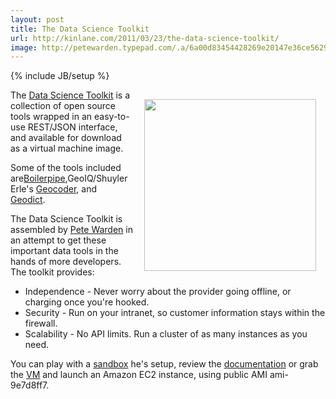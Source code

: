 ```yaml
---
layout: post
title: The Data Science Toolkit
url: http://kinlane.com/2011/03/23/the-data-science-toolkit/
image: http://petewarden.typepad.com/.a/6a00d83454428269e20147e36ce562970b-800wi
---
```

{% include JB/setup %}
<p>
     <img style="padding: 15px;" src="http://petewarden.typepad.com/.a/6a00d83454428269e20147e36ce562970b-800wi"  width="275" align="right" />The <a title="Data Science Toolkit" href="http://www.datasciencetoolkit.org/">Data Science Toolkit</a> is a collection of open source tools wrapped in an easy-to-use REST/JSON interface, and available for download as a virtual machine image.
</p>

<p>
     Some of the tools included are<a title="Boilerpipe" href="http://code.google.com/p/boilerpipe/">Boilerpipe</a>,GeoIQ/Shuyler Erle's <a title="Geocoder" href="https://github.com/geocommons/geocoder">Geocoder</a>, and <a title="Geodict" href="https://github.com/petewarden/geodict">Geodict</a>.
</p>

<p>
     The Data Science Toolkit is assembled by <a title="Pete Warden" href="http://petewarden.typepad.com/searchbrowser/">Pete Warden</a> in an attempt to get these important data tools in the hands of more developers. The toolkit provides:
</p>
<ul class="mainlist">
     <li>Independence - Never worry about the provider going offline, or charging once you're hooked.
     </li>
     <li>Security - Run on your intranet, so customer information stays within the firewall.
     </li>
     <li>Scalability - No API limits. Run a cluster of as many instances as you need.
     </li>
</ul>
<p>
     You can play with a <a title="Data Science Toolkit Sandbox" href="http://www.datasciencetoolkit.org/">sandbox</a> he's setup, review the <a title="Data Science Toolkit Documentation" href="http://www.datasciencetoolkit.org/">documentation</a> or grab the <a title="VM" href="http://static.openheatmap.com/dstk_v0.30.vmwarevm.tar.bz2">VM</a> and launch an Amazon EC2 instance, using public AMI ami-9e7d8ff7.
</p>